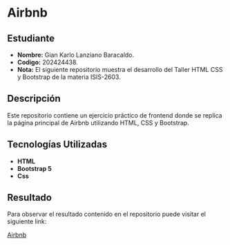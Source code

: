 # Airbnb

## Estudiante 
- **Nombre:** Gian Karlo Lanziano Baracaldo.
- **Codigo:** 202424438.
- **Nota:** El siguiente repositorio muestra el desarrollo del Taller HTML CSS y Bootstrap de la materia ISIS-2603.

## Descripción

Este repositorio contiene un ejercicio práctico de frontend donde se replica la página principal de Airbnb utilizando HTML, CSS y Bootstrap.

## Tecnologías Utilizadas

- **HTML**
- **Bootstrap 5**
- **Css**

## Resultado

Para observar el resultado contenido en el repositorio puede visitar el siguiente link:

[Airbnb](https://giank19.github.io/Taller-HTML-CSS-Bootstrap/)